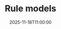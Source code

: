 ---
type: lecture
date: 2025-11-18T11:00:00
title: "Rule models"
lecture_type: Coding
thumbnail: /static_files/presentations/lec.jpg
links:
- url: https://github.com/data-mining-UniPI/teaching25/tree/lectures/machine%20learning
  name: slides
hide_from_announcments: true
---